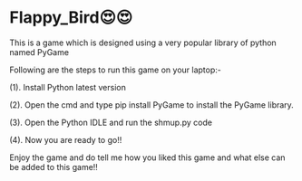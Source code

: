 # Flappy_Bird😍😍

This is a game which is designed using a very popular library of python named PyGame

Following are the steps to run this game on your laptop:-

(1). Install Python latest version

(2). Open the cmd and type pip install PyGame to install the PyGame library.

(3). Open the Python IDLE and run the shmup.py code

(4). Now you are ready to go!!

Enjoy the game and do tell me how you liked this game and what else can be added to this game!!
